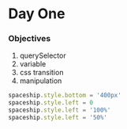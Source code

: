 # Day One

### Objectives

1. querySelector
1. variable
1. css transition
1. manipulation

  ```js
  spaceship.style.bottom = '400px'
  spaceship.style.left = 0
  spaceship.style.left = '100%'
  spaceship.style.left = '50%'
  ```